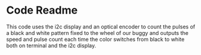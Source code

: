 # Code Readme

This code uses the i2c display and an optical encoder to count the pulses of a black and white pattern fixed to the wheel of our buggy and outputs the speed and pulse count each time the color switches from black to white both on terminal and the i2c display.
